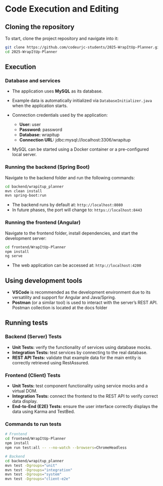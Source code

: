 # Code Execution and Editing

## Cloning the repository

To start, clone the project repository and navigate into it:

```bash
git clone https://github.com/codeurjc-students/2025-WrapItUp-Planner.git
cd 2025-WrapItUp-Planner
```

## Execution

### Database and services

* The application uses **MySQL** as its database.
* Example data is automatically initialized via `DatabaseInitializer.java` when the application starts.
* Connection credentials used by the application:

  * **User:** user
  * **Password:** password
  * **Database:** wrapitup
  * **Connection URL:** jdbc:mysql://localhost:3306/wrapitup
* MySQL can be started using a Docker container or a pre-configured local server.

### Running the backend (Spring Boot)

Navigate to the backend folder and run the following commands:

```bash
cd backend/wrapitup_planner
mvn clean install
mvn spring-boot:run
```

* The backend runs by default at: `http://localhost:8080`
* In future phases, the port will change to: `https://localhost:8443`

### Running the frontend (Angular)

Navigate to the frontend folder, install dependencies, and start the development server:

```bash
cd frontend/WrapItUp-Planner
npm install
ng serve
```

* The web application can be accessed at: `http://localhost:4200`

## Using development tools

* **VSCode** is recommended as the development environment due to its versatility and support for Angular and Java/Spring.
* **Postman** (or a similar tool) is used to interact with the server’s REST API. Postman collection is located at the docs folder

## Running tests

### Backend (Server) Tests

* **Unit Tests:** verify the functionality of services using database mocks.
* **Integration Tests:** test services by connecting to the real database.
* **REST API Tests:** validate that example data for the main entity is correctly retrieved using RestAssured.

### Frontend (Client) Tests

* **Unit Tests:** test component functionality using service mocks and a virtual DOM.
* **Integration Tests:** connect the frontend to the REST API to verify correct data display.
* **End-to-End (E2E) Tests:** ensure the user interface correctly displays the data using Karma and TestBed.

### Commands to run tests

```bash
# Frontend
cd frontend/WrapItUp-Planner
npm install
npm run test:all -- --no-watch --browsers=ChromeHeadless
```   

```bash
# Backend
cd backend/wrapitup_planner
mvn test -Dgroups="unit"
mvn test -Dgroups="integration"
mvn test -Dgroups="system"
mvn test -Dgroups="client-e2e"
```
